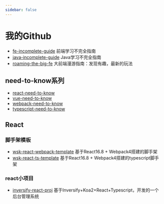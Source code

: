 ```yaml
---
sidebar: false
---
```


# 我的Github

- [fe-incomplete-guide](<https://github.com/weisuoke/fe-incomplete-guide>) 前端学习不完全指南
- [java-incomplete-guide](<https://github.com/weisuoke/java-incomplete-guide>) Java学习不完全指南
- [roaming-the-big-fe](https://github.com/weisuoke/roaming-the-big-fe) 大前端漫游指南：发现有趣，最新的玩法

## need-to-know系列

- [react-need-to-know](https://github.com/weisuoke/react-need-to-know)
- [vue-need-to-know](https://github.com/weisuoke/vue-need-to-know)
- [webpack-need-to-know](<https://github.com/weisuoke/webpack-need-to-know>)
- [typescript-need-to-know](<https://github.com/weisuoke/typescript-need-to-know>)

## React

### 脚手架模板

- [wsk-react-webpack-template](<https://github.com/weisuoke/wsk-react-webpack-template>) 基于React16.8 + Webpack4搭建的脚手架
- [wsk-react-ts-template](<https://github.com/weisuoke/wsk-react-ts-template>) 基于React16.8 + Webpack4搭建的typescript脚手架

### react小项目

- [inversify-react-proj](<https://github.com/weisuoke/inversify-react-proj>) 基于Inversify+Koa2+React+Typescript，开发的一个后台管理系统




